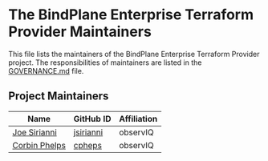# The BindPlane Enterprise Terraform Provider Maintainers

This file lists the maintainers of the BindPlane Enterprise Terraform Provider project. The responsibilities of maintainers are listed in the [GOVERNANCE.md](GOVERNANCE.md) file.

## Project Maintainers
| Name | GitHub ID | Affiliation |
| ---- | --------- | ----------- |
| [Joe Sirianni](mailto:joe.sirianni@observiq.com) | [jsirianni](https://github.com/jsirianni) | observIQ |
| [Corbin Phelps](mailto:corbin.phelps@observiq.com) | [cpheps](https://github.com/cpheps) | observIQ |
